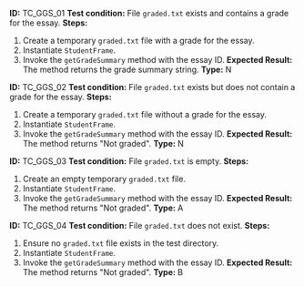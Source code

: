 **ID:** TC_GGS_01
**Test condition:** File `graded.txt` exists and contains a grade for the essay.
**Steps:**
1. Create a temporary `graded.txt` file with a grade for the essay.
2. Instantiate `StudentFrame`.
3. Invoke the `getGradeSummary` method with the essay ID.
**Expected Result:** The method returns the grade summary string.
**Type:** N

**ID:** TC_GGS_02
**Test condition:** File `graded.txt` exists but does not contain a grade for the essay.
**Steps:**
1. Create a temporary `graded.txt` file without a grade for the essay.
2. Instantiate `StudentFrame`.
3. Invoke the `getGradeSummary` method with the essay ID.
**Expected Result:** The method returns "Not graded".
**Type:** N

**ID:** TC_GGS_03
**Test condition:** File `graded.txt` is empty.
**Steps:**
1. Create an empty temporary `graded.txt` file.
2. Instantiate `StudentFrame`.
3. Invoke the `getGradeSummary` method with the essay ID.
**Expected Result:** The method returns "Not graded".
**Type:** A

**ID:** TC_GGS_04
**Test condition:** File `graded.txt` does not exist.
**Steps:**
1. Ensure no `graded.txt` file exists in the test directory.
2. Instantiate `StudentFrame`.
3. Invoke the `getGradeSummary` method with the essay ID.
**Expected Result:** The method returns "Not graded".
**Type:** B
